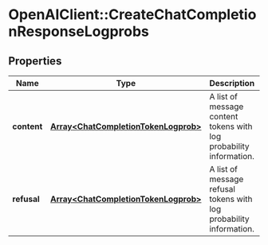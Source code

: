 # OpenAIClient::CreateChatCompletionResponseLogprobs

## Properties
Name | Type | Description | Notes
------------ | ------------- | ------------- | -------------
**content** | [**Array&lt;ChatCompletionTokenLogprob&gt;**](ChatCompletionTokenLogprob.md) | A list of message content tokens with log probability information. | 
**refusal** | [**Array&lt;ChatCompletionTokenLogprob&gt;**](ChatCompletionTokenLogprob.md) | A list of message refusal tokens with log probability information. | 


